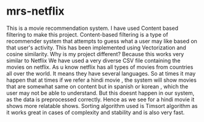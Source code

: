 ﻿# mrs-netflix

This is a movie recommendation system.
I have used Content based filtering to make this project.
Content-based filtering is a type of recommender system that attempts to guess what a user may like based on that user's activity.
This has been implemented using Vectorization and cosine similarity.
Why is my project different?
Because this works very similar to Netflix
We have used a very diverse CSV file containing the movies on netflix.
As u know netflix has all types of movies from countries all over the world. It means they have several languages.
So at times it may happen that at times if we refer a hindi movie , the system will show movies that are somewhat same on content 
but in spanish or korean , which the user may not be able to understand. 
But this doesnt happen in our system, as the data is preprocessed correctly. Hence as we see for a hindi movie it shows more relatable 
shows.
Sorting algorithm used is Timsort algorithm as it works great in cases of complexity and stability and is also very fast.

